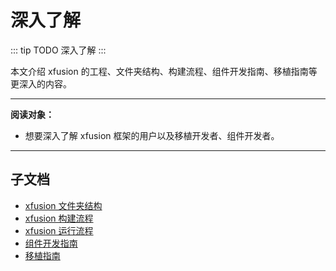 # 深入了解

::: tip TODO
深入了解
:::

本文介绍 xfusion 的工程、文件夹结构、构建流程、组件开发指南、移植指南等更深入的内容。

---

**阅读对象：**

- 想要深入了解 xfusion 框架的用户以及移植开发者、组件开发者。

---

## 子文档

- [xfusion 文件夹结构](xfusion_structure.md)
- [xfusion 构建流程](xfusion_build_process.md)
- [xfusion 运行流程](xfusion_run_process.md)
- [组件开发指南](component_development_guide.md)
- [移植指南](./porting/index.md)

